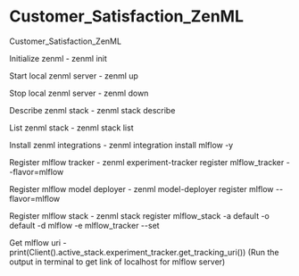 # Customer_Satisfaction_ZenML
Customer_Satisfaction_ZenML

Initialize zenml - zenml init 

Start local zenml server - zenml up

Stop local zenml server - zenml down

Describe zenml stack - zenml stack describe

List zenml stack - zenml stack list

Install zenml integrations - zenml integration install mlflow -y

Register mlflow tracker - zenml experiment-tracker register mlflow_tracker --flavor=mlflow

Register mlflow model deployer - zenml model-deployer register mlflow --flavor=mlflow

Register mlflow stack - zenml stack register mlflow_stack -a default -o default -d mlflow -e mlflow_tracker --set

Get mlflow uri - print(Client().active_stack.experiment_tracker.get_tracking_uri()) (Run the output in terminal to get link of localhost for mlflow server)
